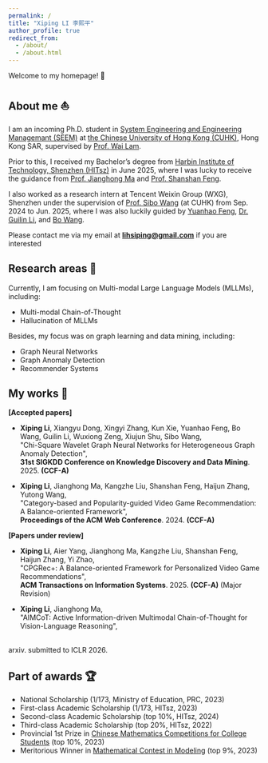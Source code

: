 ```yaml
---
permalink: /
title: "Xiping LI 李熙平"
author_profile: true
redirect_from: 
  - /about/
  - /about.html
---
```


Welcome to my homepage! 🦇



About me ⛵
------

I am an incoming Ph.D. student in [System Engineering and Engineering Managemant (SEEM)](https://www.se.cuhk.edu.hk/) at [the Chinese University of Hong Kong (CUHK)](https://www.cuhk.edu.hk/english/), Hong Kong SAR, supervised by [Prof. Wai Lam](https://www.se.cuhk.edu.hk/people/academic-staff/prof-lam-wai/). 

Prior to this, I received my Bachelor’s degree from [Harbin Institute of Technology, Shenzhen (HITsz)](https://www.hitsz.edu.cn/index.html) in June 2025, where I was lucky to receive the guidance from [Prof. Jianghong Ma](https://faculty.hitsz.edu.cn/majianghong) and [Prof. Shanshan Feng](https://jszy.whu.edu.cn/fengshanshan12/zh_CN/).

I also worked as a research intern at Tencent Weixin Group (WXG), Shenzhen under the supervision of [Prof. Sibo Wang](https://www1.se.cuhk.edu.hk/~swang/) (at CUHK) from Sep. 2024 to Jun. 2025, where I was also luckily guided by [Yuanhao Feng](https://openreview.net/profile?id=~Yuanhao_Feng2), [Dr. Guilin Li](https://openreview.net/profile?id=~Guilin_Li2), and [Bo Wang](https://openreview.net/profile?id=~Bo_Wang50).



Please contact me via my email at **lihsiping@gmail.com** if you are interested 



Research areas 🔬
------
Currently, I am focusing on Multi-modal Large Language Models (MLLMs), including:
- Multi-modal Chain-of-Thought
- Hallucination of MLLMs

Besides, my focus was on graph learning and data mining, including:
- Graph Neural Networks
- Graph Anomaly Detection
- Recommender Systems


My works 📝
------
**[Accepted papers]** <br>
- **Xiping Li**, Xiangyu Dong, Xingyi Zhang, Kun Xie, Yuanhao Feng, Bo Wang, Guilin Li, Wuxiong Zeng, Xiujun Shu, Sibo Wang,<br>
"Chi-Square Wavelet Graph Neural Networks for Heterogeneous Graph Anomaly Detection",<br>
**31st SIGKDD Conference on Knowledge Discovery and Data Mining**. 2025. **(CCF-A)**

- **Xiping Li**, Jianghong Ma, Kangzhe Liu, Shanshan Feng, Haijun Zhang, Yutong Wang,<br>
"Category-based and Popularity-guided Video Game Recommendation: A Balance-oriented Framework",<br>
**Proceedings of the ACM Web Conference**. 2024. **(CCF-A)**

**[Papers under review]** <br>
- **Xiping Li**, Aier Yang, Jianghong Ma, Kangzhe Liu, Shanshan Feng, Haijun Zhang, Yi Zhao,<br>
"CPGRec+: A Balance-oriented Framework for Personalized Video Game Recommendations",<br>
**ACM Transactions on Information Systems**. 2025. **(CCF-A)** (Major Revision)

- **Xiping Li**, Jianghong Ma, <br>
"AIMCoT: Active Information-driven Multimodal Chain-of-Thought for Vision-Language Reasoning",
<br>
arxiv. submitted to ICLR 2026.

Part of awards 🏆
------
- National Scholarship (1/173, Ministry of Education, PRC, 2023)
- First-class Academic Scholarship (1/173, HITsz, 2023)
- Second-class Academic Scholarship (top 10%, HITsz, 2024)
- Third-class Academic Scholarship (top 20%, HITsz, 2022)
- Provincial 1st Prize in [Chinese Mathematics Competitions for College Students](https://www.cmathc.org.cn/) (top 10%, 2023)
- Meritorious Winner in [Mathematical Contest in Modeling](https://www.comap.com/contests/mcm-icm) (top 9%, 2023)
